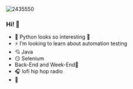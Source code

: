 <!--![](![image](https://user-images.githubusercontent.com/63822421/147980258-3d81a84d-3e51-410a-a570-928c2553f00c.png)-->
![2435550](https://user-images.githubusercontent.com/63822421/148121710-12bf1cc4-a25b-4fea-abb2-e7faa611341a.png)

### Hi! 👋


<!--
- 🔭 I’m currently working on ...
 🌱 I’m currently I am currently going back to programming
- 👯 I’m looking to collaborate on ...
- 🤔 I’m looking for help with ...
- 💬 Ask me about ...
- 📫 How to reach me: ...
- 😄 Pronouns: ...
- ⚡ Fun fact: ...
Here are some ideas to get you started:
-->

- 🌱 Python looks so interesting 🐍
- ⚡ I’m looking to learn about automation testing
- 💘 Java
- 😏 Selenium
- Back-End and Week-End🤣
- 🎧 lofi hip hop radio
- 🌈
